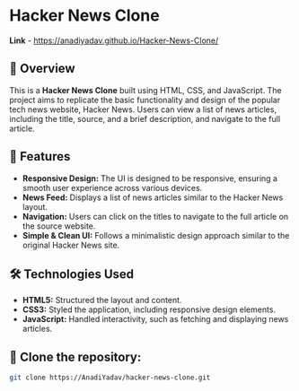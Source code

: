 # Hacker News Clone

**Link** - https://anadiyadav.github.io/Hacker-News-Clone/

## 📖 Overview

This is a **Hacker News Clone** built using HTML, CSS, and JavaScript. The project aims to replicate the basic functionality and design of the popular tech news website, Hacker News. Users can view a list of news articles, including the title, source, and a brief description, and navigate to the full article.

## 🚀 Features

- **Responsive Design:** The UI is designed to be responsive, ensuring a smooth user experience across various devices.
- **News Feed:** Displays a list of news articles similar to the Hacker News layout.
- **Navigation:** Users can click on the titles to navigate to the full article on the source website.
- **Simple & Clean UI:** Follows a minimalistic design approach similar to the original Hacker News site.

## 🛠️ Technologies Used

- **HTML5:** Structured the layout and content.
- **CSS3:** Styled the application, including responsive design elements.
- **JavaScript:** Handled interactivity, such as fetching and displaying news articles.

## 📂 **Clone the repository:**

   ```bash
   git clone https://AnadiYadav/hacker-news-clone.git

